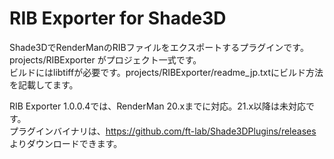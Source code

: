 # RIB Exporter for Shade3D

Shade3DでRenderManのRIBファイルをエクスポートするプラグインです。<br>
projects/RIBExporter がプロジェクト一式です。<br>
ビルドにはlibtiffが必要です。projects/RIBExporter/readme_jp.txtにビルド方法を記載してます。

RIB Exporter 1.0.0.4では、RenderMan 20.xまでに対応。21.x以降は未対応です。<br>
プラグインバイナリは、https://github.com/ft-lab/Shade3DPlugins/releases
よりダウンロードできます。
